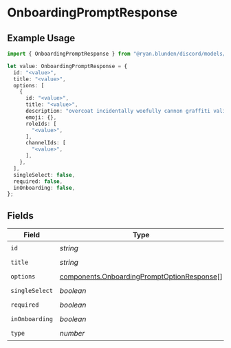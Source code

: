 # OnboardingPromptResponse

## Example Usage

```typescript
import { OnboardingPromptResponse } from "@ryan.blunden/discord/models/components";

let value: OnboardingPromptResponse = {
  id: "<value>",
  title: "<value>",
  options: [
    {
      id: "<value>",
      title: "<value>",
      description: "overcoat incidentally woefully cannon graffiti valiantly",
      emoji: {},
      roleIds: [
        "<value>",
      ],
      channelIds: [
        "<value>",
      ],
    },
  ],
  singleSelect: false,
  required: false,
  inOnboarding: false,
};
```

## Fields

| Field                                                                                                    | Type                                                                                                     | Required                                                                                                 | Description                                                                                              |
| -------------------------------------------------------------------------------------------------------- | -------------------------------------------------------------------------------------------------------- | -------------------------------------------------------------------------------------------------------- | -------------------------------------------------------------------------------------------------------- |
| `id`                                                                                                     | *string*                                                                                                 | :heavy_check_mark:                                                                                       | N/A                                                                                                      |
| `title`                                                                                                  | *string*                                                                                                 | :heavy_check_mark:                                                                                       | N/A                                                                                                      |
| `options`                                                                                                | [components.OnboardingPromptOptionResponse](../../models/components/onboardingpromptoptionresponse.md)[] | :heavy_check_mark:                                                                                       | N/A                                                                                                      |
| `singleSelect`                                                                                           | *boolean*                                                                                                | :heavy_check_mark:                                                                                       | N/A                                                                                                      |
| `required`                                                                                               | *boolean*                                                                                                | :heavy_check_mark:                                                                                       | N/A                                                                                                      |
| `inOnboarding`                                                                                           | *boolean*                                                                                                | :heavy_check_mark:                                                                                       | N/A                                                                                                      |
| `type`                                                                                                   | *number*                                                                                                 | :heavy_check_mark:                                                                                       | N/A                                                                                                      |